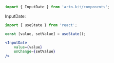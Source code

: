 ```jsx static
import { InputDate } from 'artn-kit/components';
```

InputDate:
```jsx
import { useState } from 'react';

const [value, setValue] = useState();

<InputDate
    value={value}
    onChange={setValue}
/>
```
